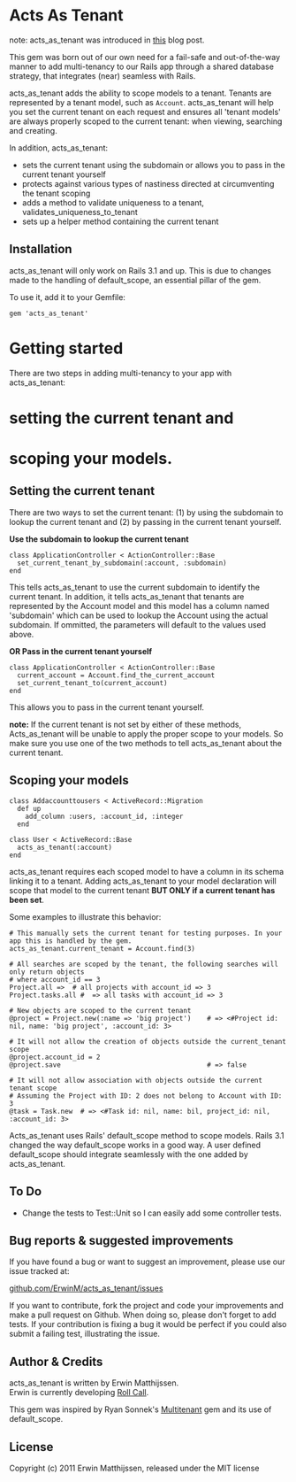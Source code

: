 Acts As Tenant
==============

note: acts_as_tenant was introduced in [this](http://www.rollcallapp.com/blog/add) blog post.

This gem was born out of our own need for a fail-safe and out-of-the-way manner to add multi-tenancy to our Rails app through a shared database strategy, that integrates (near) seamless with Rails.

acts_as_tenant adds the ability to scope models to a tenant. Tenants are represented by a tenant model, such as `Account`. acts_as_tenant will help you set the current tenant on each request and ensures all 'tenant models' are always properly scoped to the current tenant: when viewing, searching and creating.

In addition, acts_as_tenant:

* sets the current tenant using the subdomain or allows you to pass in the current tenant yourself
* protects against various types of nastiness directed at circumventing the tenant scoping
* adds a method to validate uniqueness to a tenant, validates_uniqueness_to_tenant
* sets up a helper method containing the current tenant

Installation
------------
acts_as_tenant will only work on Rails 3.1 and up. This is due to changes made to the handling of default_scope, an essential pillar of the gem.

To use it, add it to your Gemfile:
  
    gem 'acts_as_tenant'
  
Getting started
===============
There are two steps in adding multi-tenancy to your app with acts_as_tenant:
# setting the current tenant and 
# scoping your models.

Setting the current tenant
--------------------------
There are two ways to set the current tenant: (1) by using the subdomain to lookup the current tenant and (2) by passing in the current tenant yourself.

**Use the subdomain to lookup the current tenant**

    class ApplicationController < ActionController::Base
      set_current_tenant_by_subdomain(:account, :subdomain)
    end
This tells acts_as_tenant to use the current subdomain to identify the current tenant. In addition, it tells acts_as_tenant that tenants are represented by the Account model and this model has a column named 'subdomain' which can be used to lookup the Account using the actual subdomain. If ommitted, the parameters will default to the values used above.

**OR Pass in the current tenant yourself**

    class ApplicationController < ActionController::Base
      current_account = Account.find_the_current_account
      set_current_tenant_to(current_account)
    end
This allows you to pass in the current tenant yourself.

**note:** If the current tenant is not set by either of these methods, Acts_as_tenant will be unable to apply the proper scope to your models. So make sure you use one of the two methods to tell acts_as_tenant about the current tenant.
  
Scoping your models
-------------------
    class Addaccounttousers < ActiveRecord::Migration
      def up
        add_column :users, :account_id, :integer
      end
  
    class User < ActiveRecord::Base
      acts_as_tenant(:account)
    end
  
acts_as_tenant requires each scoped model to have a column in its schema linking it to a tenant. Adding acts_as_tenant to your model declaration will scope that model to the current tenant **BUT ONLY if a current tenant has been set**.

Some examples to illustrate this behavior:

    # This manually sets the current tenant for testing purposes. In your app this is handled by the gem.
    acts_as_tenant.current_tenant = Account.find(3)   
    
    # All searches are scoped by the tenant, the following searches will only return objects 
    # where account_id == 3
    Project.all =>  # all projects with account_id => 3
    Project.tasks.all #  => all tasks with account_id => 3
     
    # New objects are scoped to the current tenant
    @project = Project.new(:name => 'big project')    # => <#Project id: nil, name: 'big project', :account_id: 3>
    
    # It will not allow the creation of objects outside the current_tenant scope
    @project.account_id = 2
    @project.save                                     # => false
      
    # It will not allow association with objects outside the current tenant scope
    # Assuming the Project with ID: 2 does not belong to Account with ID: 3
    @task = Task.new  # => <#Task id: nil, name: bil, project_id: nil, :account_id: 3>

Acts_as_tenant uses Rails' default_scope method to scope models. Rails 3.1 changed the way default_scope works in a good way. A user defined default_scope should integrate seamlessly with the one added by acts_as_tenant.

To Do
-----
* Change the tests to Test::Unit so I can easily add some controller tests.

Bug reports & suggested improvements
------------------------------------
If you have found a bug or want to suggest an improvement, please use our issue tracked at:

[github.com/ErwinM/acts_as_tenant/issues](http://github.com/ErwinM/acts_as_tenant/issues)

If you want to contribute, fork the project and code your improvements and make a pull request on Github. When doing so, please don't forget to add tests. If your contribution is fixing a bug it would be perfect if you could also submit a failing test, illustrating the issue.

Author & Credits
----------------
acts_as_tenant is written by Erwin Matthijssen.  
Erwin is currently developing [Roll Call](http://www.rollcallapp.com/ "Roll Call App").

This gem was inspired by Ryan Sonnek's [Multitenant](https://github.com/wireframe/multitenant) gem and its use of default_scope.

License
-------
Copyright (c) 2011 Erwin Matthijssen, released under the MIT license
